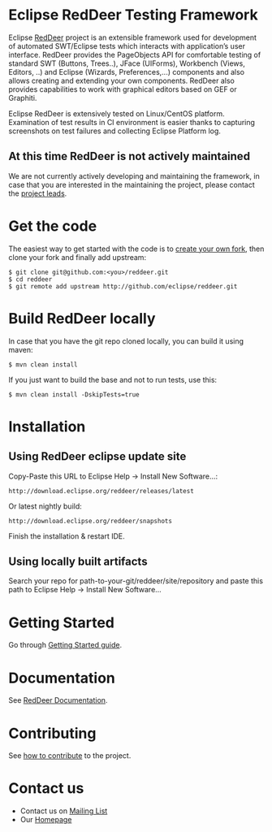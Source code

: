 # Eclipse RedDeer Testing Framework

Eclipse [RedDeer](http://www.eclipse.org/reddeer) project is an extensible framework used for development of automated SWT/Eclipse tests which interacts with application’s user interface. RedDeer provides the PageObjects API for comfortable testing of standard SWT (Buttons, Trees..), JFace (UIForms), Workbench (Views, Editors, ..) and Eclipse (Wizards, Preferences,...) components and also allows creating and extending your own components. RedDeer also provides capabilities to work with graphical editors based on GEF or Graphiti.

Eclipse RedDeer is extensively tested on Linux/CentOS platform. Examination of test results in CI environment is easier thanks to capturing screenshots on test failures and collecting Eclipse Platform log.

## At this time RedDeer is not actively maintained

We are not currently actively developing and maintaining the framework, in case that you are interested in the maintaining the project, please contact the [project leads](https://projects.eclipse.org/projects/technology.reddeer/who).

# Get the code

The easiest way to get started with the code is to [create your own fork](https://help.github.com/en/articles/fork-a-repo), 
then clone your fork and finally add upstream:

    $ git clone git@github.com:<you>/reddeer.git
    $ cd reddeer
    $ git remote add upstream http://github.com/eclipse/reddeer.git
    
# Build RedDeer locally

In case that you have the git repo cloned locally, you can build it using maven:

    $ mvn clean install
    
If you just want to build the base and not to run tests, use this:

    $ mvn clean install -DskipTests=true

# Installation

## Using RedDeer eclipse update site

Copy-Paste this URL to Eclipse Help -> Install New Software...:
```
http://download.eclipse.org/reddeer/releases/latest
```
Or latest nightly build:
```
http://download.eclipse.org/reddeer/snapshots
```
Finish the installation & restart IDE.

## Using locally built artifacts

Search your repo for path-to-your-git/reddeer/site/repository and paste this path to Eclipse Help -> Install New Software...

# Getting Started

Go through [Getting Started guide](https://github.com/eclipse/reddeer/wiki/Getting-Started).

# Documentation

See [RedDeer Documentation](https://github.com/eclipse/reddeer/wiki).

# Contributing

See [how to contribute](https://github.com/eclipse/reddeer/blob/master/CONTRIBUTING.md) to the project.

# Contact us

* Contact us on [Mailing List](https://dev.eclipse.org/mailman/listinfo/reddeer-dev)
* Our [Homepage](http://www.eclipse.org/reddeer)
